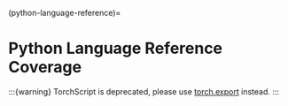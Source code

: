 (python-language-reference)=

# Python Language Reference Coverage

:::{warning}
TorchScript is deprecated, please use
[torch.export](https://docs.pytorch.org/docs/stable/export.html) instead.
:::
